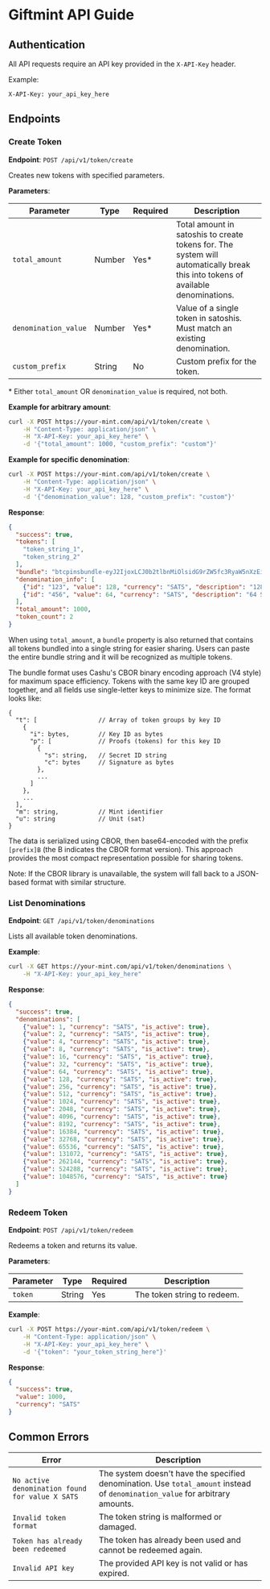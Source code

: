 # Giftmint API Guide

## Authentication
All API requests require an API key provided in the `X-API-Key` header.

Example:
```
X-API-Key: your_api_key_here
```

## Endpoints

### Create Token

**Endpoint**: `POST /api/v1/token/create`

Creates new tokens with specified parameters.

**Parameters**:

| Parameter | Type | Required | Description |
|-----------|------|----------|-------------|
| `total_amount` | Number | Yes* | Total amount in satoshis to create tokens for. The system will automatically break this into tokens of available denominations. |
| `denomination_value` | Number | Yes* | Value of a single token in satoshis. Must match an existing denomination. |
| `custom_prefix` | String | No | Custom prefix for the token. |

\* Either `total_amount` OR `denomination_value` is required, not both.

**Example for arbitrary amount**:
```bash
curl -X POST https://your-mint.com/api/v1/token/create \
    -H "Content-Type: application/json" \
    -H "X-API-Key: your_api_key_here" \
    -d '{"total_amount": 1000, "custom_prefix": "custom"}'
```

**Example for specific denomination**:
```bash
curl -X POST https://your-mint.com/api/v1/token/create \
    -H "Content-Type: application/json" \
    -H "X-API-Key: your_api_key_here" \
    -d '{"denomination_value": 128, "custom_prefix": "custom"}'
```

**Response**:
```json
{
  "success": true,
  "tokens": [
    "token_string_1",
    "token_string_2"
  ],
  "bundle": "btcpinsbundle-eyJ2IjoxLCJ0b2tlbnMiOlsidG9rZW5fc3RyaW5nXzEiLCJ0b2tlbl9zdHJpbmdfMiJdLCJjb3VudCI6MiwiY3JlYXRlZCI6MTUwMDAwMDAwMDAwMH0",
  "denomination_info": [
    {"id": "123", "value": 128, "currency": "SATS", "description": "128 Satoshis"},
    {"id": "456", "value": 64, "currency": "SATS", "description": "64 Satoshis"}
  ],
  "total_amount": 1000,
  "token_count": 2
}
```

When using `total_amount`, a `bundle` property is also returned that contains all tokens bundled into a single string for easier sharing. Users can paste the entire bundle string and it will be recognized as multiple tokens.

The bundle format uses Cashu's CBOR binary encoding approach (V4 style) for maximum space efficiency. Tokens with the same key ID are grouped together, and all fields use single-letter keys to minimize size. The format looks like:

```
{
  "t": [                 // Array of token groups by key ID
    {
      "i": bytes,        // Key ID as bytes
      "p": [             // Proofs (tokens) for this key ID
        {
          "s": string,   // Secret ID string
          "c": bytes     // Signature as bytes
        },
        ...
      ]
    },
    ...
  ],
  "m": string,           // Mint identifier
  "u": string            // Unit (sat)
}
```

The data is serialized using CBOR, then base64-encoded with the prefix `[prefix]B` (the B indicates the CBOR format version). This approach provides the most compact representation possible for sharing tokens.

Note: If the CBOR library is unavailable, the system will fall back to a JSON-based format with similar structure.

### List Denominations

**Endpoint**: `GET /api/v1/token/denominations`

Lists all available token denominations.

**Example**:
```bash
curl -X GET https://your-mint.com/api/v1/token/denominations \
    -H "X-API-Key: your_api_key_here"
```

**Response**:
```json
{
  "success": true,
  "denominations": [
    {"value": 1, "currency": "SATS", "is_active": true},
    {"value": 2, "currency": "SATS", "is_active": true},
    {"value": 4, "currency": "SATS", "is_active": true},
    {"value": 8, "currency": "SATS", "is_active": true},
    {"value": 16, "currency": "SATS", "is_active": true},
    {"value": 32, "currency": "SATS", "is_active": true},
    {"value": 64, "currency": "SATS", "is_active": true},
    {"value": 128, "currency": "SATS", "is_active": true},
    {"value": 256, "currency": "SATS", "is_active": true},
    {"value": 512, "currency": "SATS", "is_active": true},
    {"value": 1024, "currency": "SATS", "is_active": true},
    {"value": 2048, "currency": "SATS", "is_active": true},
    {"value": 4096, "currency": "SATS", "is_active": true},
    {"value": 8192, "currency": "SATS", "is_active": true},
    {"value": 16384, "currency": "SATS", "is_active": true},
    {"value": 32768, "currency": "SATS", "is_active": true},
    {"value": 65536, "currency": "SATS", "is_active": true},
    {"value": 131072, "currency": "SATS", "is_active": true},
    {"value": 262144, "currency": "SATS", "is_active": true},
    {"value": 524288, "currency": "SATS", "is_active": true},
    {"value": 1048576, "currency": "SATS", "is_active": true}
  ]
}
```

### Redeem Token

**Endpoint**: `POST /api/v1/token/redeem`

Redeems a token and returns its value.

**Parameters**:

| Parameter | Type | Required | Description |
|-----------|------|----------|-------------|
| `token` | String | Yes | The token string to redeem. |

**Example**:
```bash
curl -X POST https://your-mint.com/api/v1/token/redeem \
    -H "Content-Type: application/json" \
    -H "X-API-Key: your_api_key_here" \
    -d '{"token": "your_token_string_here"}'
```

**Response**:
```json
{
  "success": true,
  "value": 1000,
  "currency": "SATS"
}
```

## Common Errors

| Error | Description |
|-------|-------------|
| `No active denomination found for value X SATS` | The system doesn't have the specified denomination. Use `total_amount` instead of `denomination_value` for arbitrary amounts. |
| `Invalid token format` | The token string is malformed or damaged. |
| `Token has already been redeemed` | The token has already been used and cannot be redeemed again. |
| `Invalid API key` | The provided API key is not valid or has expired. |
